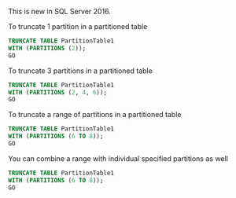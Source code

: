 This is new in SQL Server 2016. 

To truncate 1 partition in a partitioned table

```SQL
TRUNCATE TABLE PartitionTable1 
WITH (PARTITIONS (2));
GO
```

To truncate 3 partitions in a partitioned table

```SQL
TRUNCATE TABLE PartitionTable1 
WITH (PARTITIONS (2, 4, 6));
GO
```

To truncate a range of partitions in a partitioned table
```SQL
TRUNCATE TABLE PartitionTable1 
WITH (PARTITIONS (6 TO 8));
GO
```

You can combine a range with individual specified partitions as well
```SQL
TRUNCATE TABLE PartitionTable1 
WITH (PARTITIONS (6 TO 8));
GO
```


